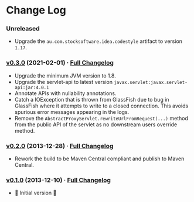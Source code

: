 # Change Log

### Unreleased

* Upgrade the `au.com.stocksoftware.idea.codestyle` artifact to version `1.17`.

### [v0.3.0](https://github.com/realityforge/proxy-servlet/tree/v0.3.0) (2021-02-01) · [Full Changelog](https://github.com/realityforge/proxy-servlet/compare/v0.2.0...v0.3.0)

* Upgrade the minimum JVM version to 1.8.
* Upgrade the servlet-api to latest version `javax.servlet:javax.servlet-api:jar:4.0.1`
* Annotate APIs with nullability annotations.
* Catch a IOException that is thrown from GlassFish due to bug in GlassFish where it attempts to write to a closed connection. This avoids spurious error messages appearing in the logs.
* Remove the `AbstractProxyServlet.rewriteUrlFromRequest(...)` method from the public API of the servlet as no downstream users override method.

### [v0.2.0](https://github.com/realityforge/proxy-servlet/tree/v0.2.0) (2013-12-28) · [Full Changelog](https://github.com/realityforge/proxy-servlet/compare/v0.1.0...v0.2.0)

* Rework the build to be Maven Central compliant and publish to Maven Central.

### [v0.1.0](https://github.com/realityforge/proxy-servlet/tree/v0.1.0) (2013-12-10) · [Full Changelog](https://github.com/realityforge/proxy-servlet/compare/8749958dee0650956c680a018e70ea516fd50fd6...v0.1.0)

* 🎉 Initial version 🎉
